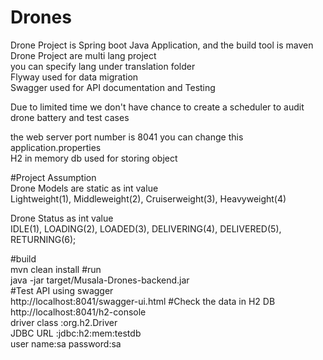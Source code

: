 # Drones
Drone Project is Spring boot Java Application, and the build tool is maven <br />
Drone Project are multi lang project<br />
you can specify lang under translation folder<br />
Flyway  used for data migration <br />
Swagger  used for API documentation and Testing<br/>

Due to limited time we don't have chance to create a scheduler to audit drone battery and test cases<br />

the web server port number is 8041 you can change this application.properties<br />
H2 in memory db  used for storing object<br />


#Project Assumption<br />
Drone Models are static as int value<br />
   Lightweight(1),
    Middleweight(2),
    Cruiserweight(3),
    Heavyweight(4)
    
Drone Status as int value<br />
    IDLE(1),
    LOADING(2),
    LOADED(3),
    DELIVERING(4),
    DELIVERED(5),
    RETURNING(6);

#build<br />
mvn clean install
#run<br />
java -jar target/Musala-Drones-backend.jar<br />
#Test API using swagger<br />
http://localhost:8041/swagger-ui.html
#Check the data in H2 DB<br />
http://localhost:8041/h2-console <br />
driver class :org.h2.Driver <br />
JDBC URL :jdbc:h2:mem:testdb  <br />
user name:sa password:sa <br />